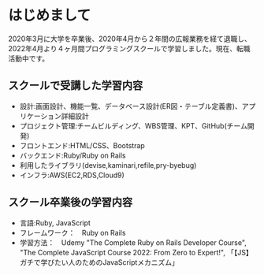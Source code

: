 # はじめまして
2020年3月に大学を卒業後、2020年4月から２年間の広報業務を経て退職し、2022年4月より４ヶ月間プログラミングスクールで学習しました。現在、転職活動中です。

## スクールで受講した学習内容
- 設計:画面設計、機能一覧、データベース設計(ER図・テーブル定義書)、アプリケーション詳細設計
- プロジェクト管理:チームビルディング、WBS管理、KPT、GitHub(チーム開発)
- フロントエンド:HTML/CSS、Bootstrap
- バックエンド:Ruby/Ruby on Rails
- 利用したライブラリ(devise,kaminari,refile,pry-byebug)
- インフラ:AWS(EC2,RDS,Cloud9)


## スクール卒業後の学習内容
- 言語:Ruby, JavaScript
- フレームワーク：　Ruby on Rails 
- 学習方法：　Udemy "The Complete Ruby on Rails Developer Course", "The Complete JavaScript Course 2022: From Zero to Expert!", 「【JS】ガチで学びたい人のためのJavaScriptメカニズム」 
